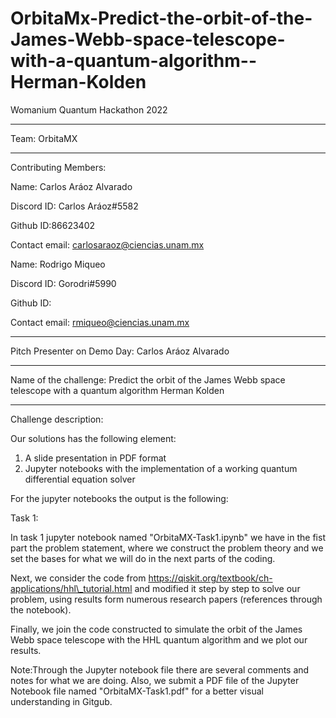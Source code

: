 # OrbitaMx-Predict-the-orbit-of-the-James-Webb-space-telescope-with-a-quantum-algorithm--Herman-Kolden

Womanium Quantum Hackathon 2022

--------------------------------------------------------------------------------------------------

Team: OrbitaMX

--------------------------------------------------------------------------------------------------
Contributing Members: 

Name: Carlos Aráoz Alvarado

Discord ID: Carlos Aráoz#5582

Github ID:86623402

Contact email: carlosaraoz@ciencias.unam.mx



Name: Rodrigo Miqueo

Discord ID: Gorodri#5990

Github ID:

Contact email: rmiqueo@ciencias.unam.mx

------------------------------------------------------------------------------------------------------------------------------------------------
Pitch Presenter on Demo Day: Carlos Aráoz Alvarado

------------------------------------------------------------------------------------------------------------------------------------------------

Name of the challenge: Predict the orbit of the James Webb space telescope with a quantum algorithm Herman Kolden


------------------------------------------------------------------------------------------------------------------------------------------------
Challenge description:


Our solutions has the following element:

1) A slide presentation in PDF format
2) Jupyter notebooks with the implementation of a working quantum differential equation solver

For the jupyter notebooks the output is the following:

Task 1:

In task 1 jupyter notebook named "OrbitaMX-Task1.ipynb" we have in the fist part the problem statement, where we construct the problem theory and we set the bases for what we will do in the next parts of the coding.

Next, we consider the code from https://qiskit.org/textbook/ch-applications/hhl\_tutorial.html and modified it step by step to solve our problem, using results form numerous research papers (references through the notebook).

Finally, we join the code constructed to simulate the orbit of the James Webb space telescope with the HHL quantum algorithm and we plot our results.

Note:Through the Jupyter notebook file there are several comments and notes for what we are doing. Also, we submit a PDF file of the Jupyter Notebook file named "OrbitaMX-Task1.pdf" for a better visual understanding in Gitgub.
